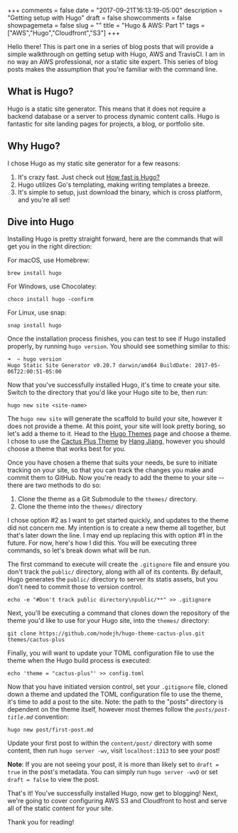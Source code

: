 +++
comments = false
date = "2017-09-21T16:13:19-05:00"
description = "Getting setup with Hugo"
draft = false
showcomments = false
showpagemeta = false
slug = ""
title = "Hugo & AWS: Part 1"
tags = ["AWS","Hugo","Cloudfront","S3"]
+++

Hello there! This is part one in a series of blog posts that will provide a simple walkthrough on getting setup with Hugo, AWS and TravisCI. I am in no way an AWS professional, nor a static site expert. This series of blog posts makes the assumption that you're familiar with the command line.

## What is Hugo?

Hugo is a static site generator. This means that it does not require a backend database or a server to process dynamic content calls. Hugo is fantastic for site landing pages for projects, a blog, or portfolio site.

## Why Hugo?

I chose Hugo as my static site generator for a few reasons:

  1. It's crazy fast. Just check out [How fast is Hugo?](https://gohugo.io/about/what-is-hugo/#how-fast-is-hugo)
  2. Hugo utilizes Go's templating, making writing templates a breeze.
  3. It's simple to setup, just download the binary, which is cross platform, and you're all set!

## Dive into Hugo

Installing Hugo is pretty straight forward, here are the commands that will get you in the right direction:

For macOS, use Homebrew:

```
brew install hugo
```

For Windows, use Chocolatey:

```
choco install hugo -confirm
```

For Linux, use snap:

```
snap install hugo
```

Once the installation process finishes, you can test to see if Hugo installed properly, by running `hugo version`. You should see something similar to this:

```
➜  ~ hugo version
Hugo Static Site Generator v0.20.7 darwin/amd64 BuildDate: 2017-05-06T22:00:51-05:00
```

Now that you've successfully installed Hugo, it's time to create your site. Switch to the directory that you'd like your Hugo site to be, then run:

```
hugo new site <site-name>
```

The `hugo new site` will generate the scaffold to build your site, however it does not provide a theme. At this point, your site will look pretty boring, so let's add a theme to it. Head to the [Hugo Themes](https://themes.gohugo.io/) page and choose a theme. I chose to use the [Cactus Plus Theme](https://themes.gohugo.io/hugo-theme-cactus-plus/) by [Hang Jiang](https://github.com/nodejh), however you should choose a theme that works best for you.

Once you have chosen a theme that suits your needs, be sure to initiate tracking on your site, so that you can track the changes you make and commit them to GitHub. Now you're ready to add the theme to your site -- there are two methods to do so:

1. Clone the theme as a Git Submodule to the `themes/` directory.
2. Clone the theme into the `themes/` directory

I chose option #2 as I want to get started quickly, and updates to the theme did not concern me. My intention is to create a new theme all together, but that's later down the line. I may end up replacing this with option #1 in the future. For now, here's how I did this. You will be executing three commands, so let's break down what will be run.

The first command to execute will create the `.gitignore` file and ensure you don't track the `public/` directory, along with all of its contents. By default, Hugo generates the `public/` directory to server its statis assets, but you don't need to commit those to version control. 

```
echo -e "#Don't track public directory\npublic/**" >> .gitignore
```

Next, you'll be executing a command that clones down the repository of the theme you'd like to use for your Hugo site, into the `themes/` directory:

```
git clone https://github.com/nodejh/hugo-theme-cactus-plus.git themes/cactus-plus
``` 

Finally, you will want to update your TOML configuration file to use the theme when the Hugo build process is executed:

```
echo 'theme = "cactus-plus"' >> config.toml
```

Now that you have initiated version control, set your `.gitignore` file, cloned down a theme and updated the TOML configuration file to use the theme, it's time to add a post to the site. Note: the path to the "posts" directory is dependent on the theme itself, however most themes follow the _`posts/post-title.md`_ convention:

```
hugo new post/first-post.md
```

Update your first post to within the `content/post/` directory with some content, then run `hugo server -wv`, visit `localhost:1313` to see your post! 

**Note**: If you are not seeing your post, it is more than likely set to `draft = true` in the post's metadata. You can simply run `hugo server -wvD` or set `draft = false` to view the post.

That's it! You've successfully installed Hugo, now get to blogging! Next, we're going to cover configuring AWS S3 and Cloudfront to host and serve all of the static content for your site.

Thank you for reading!